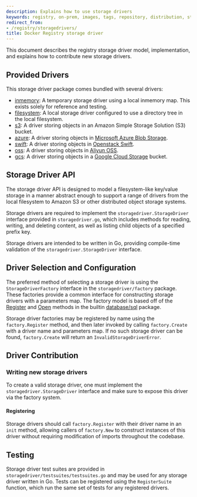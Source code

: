 ```yaml
---
description: Explains how to use storage drivers
keywords: registry, on-prem, images, tags, repository, distribution, storage drivers, advanced
redirect_from:
- /registry/storagedrivers/
title: Docker Registry storage driver
---
```


This document describes the registry storage driver model, implementation, and explains how to contribute new storage drivers.

## Provided Drivers

This storage driver package comes bundled with several drivers:

- [inmemory](inmemory.md): A temporary storage driver using a local inmemory map. This exists solely for reference and testing.
- [filesystem](filesystem.md): A local storage driver configured to use a directory tree in the local filesystem.
- [s3](s3.md): A driver storing objects in an Amazon Simple Storage Solution (S3) bucket.
- [azure](azure.md): A driver storing objects in [Microsoft Azure Blob Storage](http://azure.microsoft.com/en-us/services/storage/).
- [swift](swift.md): A driver storing objects in [Openstack Swift](http://docs.openstack.org/developer/swift/).
- [oss](oss.md): A driver storing objects in [Aliyun OSS](http://www.aliyun.com/product/oss).
- [gcs](gcs.md): A driver storing objects in a [Google Cloud Storage](https://cloud.google.com/storage/) bucket.

## Storage Driver API

The storage driver API is designed to model a filesystem-like key/value storage in a manner abstract enough to support a range of drivers from the local filesystem to Amazon S3 or other distributed object storage systems.

Storage drivers are required to implement the `storagedriver.StorageDriver` interface provided in `storagedriver.go`, which includes methods for reading, writing, and deleting content, as well as listing child objects of a specified prefix key.

Storage drivers are intended to be written in Go, providing compile-time
validation of the `storagedriver.StorageDriver` interface.

## Driver Selection and Configuration

The preferred method of selecting a storage driver is using the `StorageDriverFactory` interface in the `storagedriver/factory` package. These factories provide a common interface for constructing storage drivers with a parameters map. The factory model is based off of the [Register](http://golang.org/pkg/database/sql/#Register) and [Open](http://golang.org/pkg/database/sql/#Open) methods in the builtin [database/sql](http://golang.org/pkg/database/sql) package.

Storage driver factories may be registered by name using the
`factory.Register` method, and then later invoked by calling `factory.Create`
with a driver name and parameters map. If no such storage driver can be found,
`factory.Create` will return an `InvalidStorageDriverError`.

## Driver Contribution

### Writing new storage drivers

To create a valid storage driver, one must implement the
`storagedriver.StorageDriver` interface and make sure to expose this driver
via the factory system.

#### Registering

Storage drivers should call `factory.Register` with their driver name in an `init` method, allowing callers of `factory.New` to construct instances of this driver without requiring modification of imports throughout the codebase.

## Testing

Storage driver test suites are provided in
`storagedriver/testsuites/testsuites.go` and may be used for any storage
driver written in Go. Tests can be registered using the `RegisterSuite`
function, which run the same set of tests for any registered drivers.